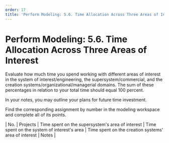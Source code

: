 ```yaml
---
order: 17
title: 'Perform Modeling: 5.6. Time Allocation Across Three Areas of Interest'
---
```


# Perform Modeling: 5.6. Time Allocation Across Three Areas of Interest

Evaluate how much time you spend working with different areas of interest in the system of interest/engineering, the supersystem/commercial, and the creation systems/organizational/managerial domains. The sum of these percentages in relation to your total time should equal 100 percent.

In your notes, you may outline your plans for future time investment.

Find the corresponding assignment by number in the modeling workspace and complete all of its points.

| No. | Projects | Time spent on the supersystem's area of interest | Time spent on the system of interest's area | Time spent on the creation systems' area of interest | Notes |